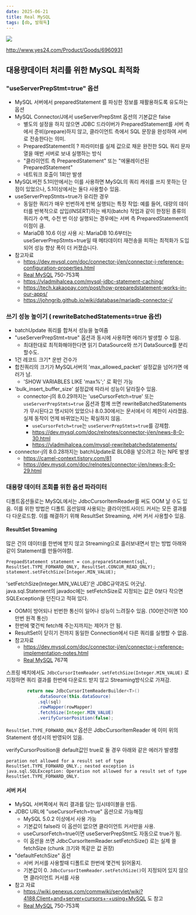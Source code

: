 ```yaml
---
date: 2025-06-21
title: Real MySQL
tags: [db, 발췌독]
---
```


![](https://image.yes24.com/momo/TopCate182/MidCate09/18180167.jpg)

http://www.yes24.com/Product/Goods/6960931


## 대용량데이터 처리를 위한 MySQL 최적화
### "useServerPrepStmt=true" 옵션
* MySQL 서버에서 preparedStatement 를 파싱한 정보를 재활용하도록 유도하는  옵션
* MySQL Connector/J에서 useServerPrepStmt 옵션의 기본값은 false
    * 별도의 설정을 하지 않으면 JDBC 드라이버가 PreparedStatement를 서버 측에서 준비(prepare)하지 않고, 클라이언트 측에서 SQL 문장을 완성하여 서버로 전송한다는 의미.
    * PreparedStatement의 ? 파라미터를 실제 값으로 채운 완전한 SQL 쿼리 문자열을 매번 서버로 보내 실행하는 방식
    * "클라이언트 측 PreparedStatement" 또는 "에뮬레이션된 PreparedStatement"
    * 네트워크 호출이 1회만 발생
* MySQL버전 5.1미만에서는 이를 사용하면 MySQL의 쿼리 캐쉬를 쓰지 못하는 단점이 있었으나, 5.1이상에서는 둘다 사용할수 있음.
* useServerPrepStmts=true가 유리한 경우
    * 동일한 쿼리가 매우 빈번하게 반복 실행되는 특정 작업: 예를 들어, 대량의 데이터를 반복적으로 삽입(INSERT)하는 배치(batch) 작업과 같이 한정된 종류의 쿼리가 수백, 수천 번 이상 실행되는 경우에는 서버 측 PreparedStatement의 이점이 큼.
    * MariaDB 10.6 이상 사용 시: MariaDB 10.6부터는 useServerPrepStmts=true일 때 메타데이터 재전송을 피하는 최적화가 도입되어 성능 향상 폭이 더 커졌습니다.
* 참고자료
    * https://dev.mysql.com/doc/connector-j/en/connector-j-reference-configuration-properties.html
    * [Real MySQL](http://www.yes24.com/Product/Goods/6960931?OzSrank=1) 750-753쪽
    * https://vladmihalcea.com/mysql-jdbc-statement-caching/
    * https://tech.kakaopay.com/post/how-preparedstatement-works-in-our-apps/
    * https://johngrib.github.io/wiki/database/mariadb-connector-j/

### 쓰기 성능 높이기 ( rewriteBatchedStatements=true 옵션)
* batchUpdate 쿼리를 합쳐서 성능을 높여줌
* "useServerPrepStmt=true" 옵션과 동시에 사용하면 에러가 발생할 수 있음.
    * 최대한대로 최적화해야한다면  읽기 DataSource와 쓰기 DataSource를 분리할수도.
* 1건 레코드 크기* 운반 건수가
* 합친쿼리의 크기가 MySQL서버의  'max_allowed_packet' 설정값을 넘어가면 에러가 남.
    * 'SHOW VARIABLES LIKE 'max%';'  로 확인 가능
* 'bulk_insert_buffer_size' 설정값에 따라서 성능이 달라질수 있음.
  * connector-j의 8.0.29까지는 'useCursorFetch=true' 또는 `useServerPrepStmts=true` 옵션과 함께 쓰면 rewriteBatchedStatements가 무시된다고 명시되어 있었으나 8.0.30에서는 문서에서 이 제한이 사라졌음. 실제 동작이 언제 바뀌었는지는 확실하지 않음.
      * `useCursorFetch=true`는 `useServerPrepStmts=true`를 강제함.
      * https://dev.mysql.com/doc/relnotes/connector-j/en/news-8-0-30.html
      * https://vladmihalcea.com/mysql-rewritebatchedstatements/
* connector-j의 8.0.28까지는 batchUpdate로 BLOB을 넣으려고 하는 NPE 발생
    * https://camel-context.tistory.com/81
    * https://dev.mysql.com/doc/relnotes/connector-j/en/news-8-0-29.html

### 대용량 데이터 조회를 위한 옵션 파라미터
디폴트옵션들로는 MySQL에서는 JdbcCursorItemReader를 써도 OOM 날 수도 있음. 이를 위한 방법은
디폴트 옵션일때 사용되는 클라이언트사이드 커서는 모든 결과를 다 다운로드함.
이를 해결하기 위해  ResultSet Streaming, 서버 커서 사용할수 있음.

#### ResultSet Streaming
많은 건의 데이터를 한번에 받지 않고 Streaming으로 흘러보내면서 받는 방법
아래와 같이 Statement를 만들어야함.

```
PrepaedStatement statement = con.prepareStatement(sql, ResultSet.TYPE_FORWARD_ONLY, ResultSet.CONCUR_READ_ONLY);
statement.setFetchSize(Integer.MIN_VALUE);
```

'setFetchSize(Integer.MIN_VALUE)'은 JDBC규약과도 어긋남. java.sql.Statement의 javadoc에는 setFetchSize로 지정되는 값은 0보다 작으면 SQLException을 던진다고 적혀 있다.

* OOM이 방어되나 빈번한 통신이 일어나 성능이 느려질수 있음. (100만건이면 100만번 원격 통신)
* 한번에 몇건씩 fetch해 주는지까지는 제어가 안 됨.
* ResultSet이 닫히기 전까지 동일한 Connection에서 다른 쿼리를 실행할 수 없음.
* 참고자료
     * https://dev.mysql.com/doc/connector-j/en/connector-j-reference-implementation-notes.html
     * [Real MySQL](http://www.yes24.com/Product/Goods/6960931?OzSrank=1) 767쪽


스프링 배치에서도 `JdbcCursorItemReader.setFetchSize(Integer.MIN_VALUE)` 로 지정하면 쿼리 결과를 한번에 다운로드 받지 않고 Streaming방식으로 가져감.

```java
		return new JdbcCursorItemReaderBuilder<T>()
			.dataSource(this.dataSource)
			.sql(sql)
			.rowMapper(rowMapper)
			.fetchSize(Integer.MIN_VALUE)
			.verifyCursorPosition(false);
```
`ResultSet.TYPE_FORWARD_ONLY` 옵션은 JdbcCursorItemReader 에 이미 위의 Statement 생성시의 반영되어 있음.

verifyCursorPosition을 default값인 true로 둘 경우 아래와 같은 에러가 발생함

```
peration not allowed for a result set of type ResultSet.TYPE_FORWARD_ONLY.; nested exception is java.sql.SQLException: Operation not allowed for a result set of type ResultSet.TYPE_FORWARD_ONLY.
```

#### 서버 커서
* MySQL 서버쪽에서 쿼리 결과를 담는 임시테이블을 만듬.
* JDBC URL에 "useCursorFetch=true" 옵션으로 가능해짐
    * MySQL 5.0.2 이상에서 사용 가능
    * 기본값이 false라 이 옵션이 없으면 클라이언트 커서만을 사용.
    * useCursorFetch=true이면 useServerPrepStmt도 자동으로 true가 됨.
    * 이 옵션을 쓰면 JdbcCursorItemReader.setFetchSize() 로는 실제 쓸 fetchSize (chunk 크기와 똑같은 값 권장)
* "defaultFetchSize" 옵션
    * 서버 커서를 사용할때 디폴트로 한번에 몇건씩 읽어올지.
    * 기본값이 0. `JdbcCursorItemReader.setFetchSize()`이 지정되어 있지 않으면 클라이언트 커서를 사용
* 참고 자료
    * https://wiki.genexus.com/commwiki/servlet/wiki?4188,Client+and+server+cursors+-+using+MySQL 도 참고
    * [Real MySQL](http://www.yes24.com/Product/Goods/6960931?OzSrank=1) 750-753쪽
